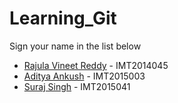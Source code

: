 # Learning_Git

Sign your name in the list below

- [Rajula Vineet Reddy](http://github.com/rajula96reddy/) - IMT2014045
- [Aditya Ankush](http://github.com/ankush980/) - IMT2015003
- [Suraj Singh](https://github.com/supr1m3/) - IMT2015041
